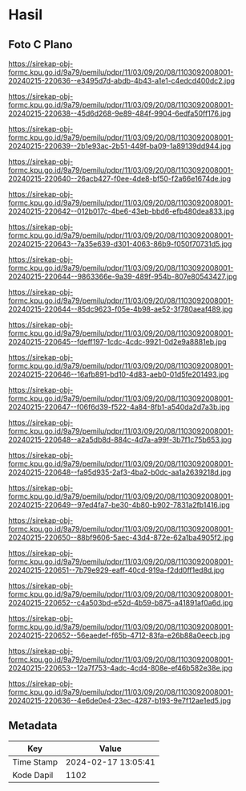 # Hasil

## Foto C Plano

https://sirekap-obj-formc.kpu.go.id/9a79/pemilu/pdpr/11/03/09/20/08/1103092008001-20240215-220636--e3495d7d-abdb-4b43-a1e1-c4edcd400dc2.jpg

https://sirekap-obj-formc.kpu.go.id/9a79/pemilu/pdpr/11/03/09/20/08/1103092008001-20240215-220638--45d6d268-9e89-484f-9904-6edfa50ff176.jpg

https://sirekap-obj-formc.kpu.go.id/9a79/pemilu/pdpr/11/03/09/20/08/1103092008001-20240215-220639--2b1e93ac-2b51-449f-ba09-1a89139dd944.jpg

https://sirekap-obj-formc.kpu.go.id/9a79/pemilu/pdpr/11/03/09/20/08/1103092008001-20240215-220640--26acb427-f0ee-4de8-bf50-f2a66e1674de.jpg

https://sirekap-obj-formc.kpu.go.id/9a79/pemilu/pdpr/11/03/09/20/08/1103092008001-20240215-220642--012b017c-4be6-43eb-bbd6-efb480dea833.jpg

https://sirekap-obj-formc.kpu.go.id/9a79/pemilu/pdpr/11/03/09/20/08/1103092008001-20240215-220643--7a35e639-d301-4063-86b9-f050f70731d5.jpg

https://sirekap-obj-formc.kpu.go.id/9a79/pemilu/pdpr/11/03/09/20/08/1103092008001-20240215-220644--9863366e-9a39-489f-954b-807e80543427.jpg

https://sirekap-obj-formc.kpu.go.id/9a79/pemilu/pdpr/11/03/09/20/08/1103092008001-20240215-220644--85dc9623-f05e-4b98-ae52-3f780aeaf489.jpg

https://sirekap-obj-formc.kpu.go.id/9a79/pemilu/pdpr/11/03/09/20/08/1103092008001-20240215-220645--fdeff197-1cdc-4cdc-9921-0d2e9a8881eb.jpg

https://sirekap-obj-formc.kpu.go.id/9a79/pemilu/pdpr/11/03/09/20/08/1103092008001-20240215-220646--16afb891-bd10-4d83-aeb0-01d5fe201493.jpg

https://sirekap-obj-formc.kpu.go.id/9a79/pemilu/pdpr/11/03/09/20/08/1103092008001-20240215-220647--f06f6d39-f522-4a84-8fb1-a540da2d7a3b.jpg

https://sirekap-obj-formc.kpu.go.id/9a79/pemilu/pdpr/11/03/09/20/08/1103092008001-20240215-220648--a2a5db8d-884c-4d7a-a99f-3b7f1c75b653.jpg

https://sirekap-obj-formc.kpu.go.id/9a79/pemilu/pdpr/11/03/09/20/08/1103092008001-20240215-220648--fa95d935-2af3-4ba2-b0dc-aa1a2639218d.jpg

https://sirekap-obj-formc.kpu.go.id/9a79/pemilu/pdpr/11/03/09/20/08/1103092008001-20240215-220649--97ed4fa7-be30-4b80-b902-7831a2fb1416.jpg

https://sirekap-obj-formc.kpu.go.id/9a79/pemilu/pdpr/11/03/09/20/08/1103092008001-20240215-220650--88bf9606-5aec-43d4-872e-62a1ba4905f2.jpg

https://sirekap-obj-formc.kpu.go.id/9a79/pemilu/pdpr/11/03/09/20/08/1103092008001-20240215-220651--7b79e929-eaff-40cd-919a-f2dd0ff1ed8d.jpg

https://sirekap-obj-formc.kpu.go.id/9a79/pemilu/pdpr/11/03/09/20/08/1103092008001-20240215-220652--c4a503bd-e52d-4b59-b875-a41891af0a6d.jpg

https://sirekap-obj-formc.kpu.go.id/9a79/pemilu/pdpr/11/03/09/20/08/1103092008001-20240215-220652--56eaedef-f65b-4712-83fa-e26b88a0eecb.jpg

https://sirekap-obj-formc.kpu.go.id/9a79/pemilu/pdpr/11/03/09/20/08/1103092008001-20240215-220653--12a7f753-4adc-4cd4-808e-ef46b582e38e.jpg

https://sirekap-obj-formc.kpu.go.id/9a79/pemilu/pdpr/11/03/09/20/08/1103092008001-20240215-220636--4e6de0e4-23ec-4287-b193-9e7f12ae1ed5.jpg


## Metadata

| Key        | Value               |
| ---------- | ------------------- |
| Time Stamp | 2024-02-17 13:05:41 |
| Kode Dapil | 1102                |



